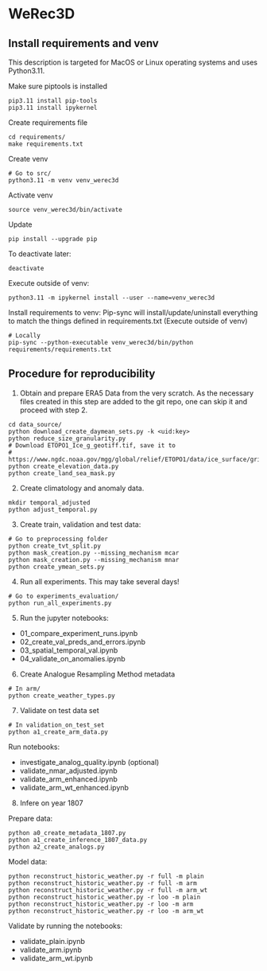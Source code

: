 # WeRec3D


## Install requirements and venv
This description is targeted for MacOS or Linux operating systems and uses Python3.11.

Make sure piptools is installed
```
pip3.11 install pip-tools
pip3.11 install ipykernel
```
Create requirements file
```
cd requirements/
make requirements.txt
```

Create venv
```
# Go to src/
python3.11 -m venv venv_werec3d
```
Activate venv
```
source venv_werec3d/bin/activate
```
Update
```
pip install --upgrade pip
```
To deactivate later:
```
deactivate
```
Execute outside of venv:
```
python3.11 -m ipykernel install --user --name=venv_werec3d
```

Install requirements to venv:
Pip-sync will install/update/uninstall everything to match the things defined in requirements.txt
(Execute outside of venv)
```
# Locally
pip-sync --python-executable venv_werec3d/bin/python requirements/requirements.txt
```


## Procedure for reproducibility
1. Obtain and prepare ERA5 Data from the very scratch. As the necessary files created in this step are added to the git repo, one can skip it and proceed with step 2.
```
cd data_source/
python download_create_daymean_sets.py -k <uid:key>
python reduce_size_granularity.py
# Download ETOPO1_Ice_g_geotiff.tif, save it to
# https://www.ngdc.noaa.gov/mgg/global/relief/ETOPO1/data/ice_surface/grid_registered/georeferenced_tiff/
python create_elevation_data.py
python create_land_sea_mask.py
```
2. Create climatology and anomaly data.
```
mkdir temporal_adjusted
python adjust_temporal.py
```
3. Create train, validation and test data:
```
# Go to preprocessing folder
python create_tvt_split.py
python mask_creation.py --missing_mechanism mcar
python mask_creation.py --missing_mechanism mnar
python create_ymean_sets.py
```
4. Run all experiments. This may take several days!
```
# Go to experiments_evaluation/
python run_all_experiments.py
```
5. Run the jupyter notebooks:
* 01_compare_experiment_runs.ipynb
* 02_create_val_preds_and_errors.ipynb
* 03_spatial_temporal_val.ipynb
* 04_validate_on_anomalies.ipynb
6. Create Analogue Resampling Method metadata
```
# In arm/
python create_weather_types.py
```
7. Validate on test data set
```
# In validation_on_test_set
python a1_create_arm_data.py
``` 
Run notebooks:
* investigate_analog_quality.ipynb (optional)
* validate_nmar_adjusted.ipynb
* validate_arm_enhanced.ipynb
* validate_arm_wt_enhanced.ipynb
8. Infere on year 1807

Prepare data:
```
python a0_create_metadata_1807.py
python a1_create_inference_1807_data.py
python a2_create_analogs.py
```
Model data:
```
python reconstruct_historic_weather.py -r full -m plain   
python reconstruct_historic_weather.py -r full -m arm                   
python reconstruct_historic_weather.py -r full -m arm_wt                
python reconstruct_historic_weather.py -r loo -m plain                  
python reconstruct_historic_weather.py -r loo -m arm                    
python reconstruct_historic_weather.py -r loo -m arm_wt
```
Validate by running the notebooks:
* validate_plain.ipynb
* validate_arm.ipynb
* validate_arm_wt.ipynb
